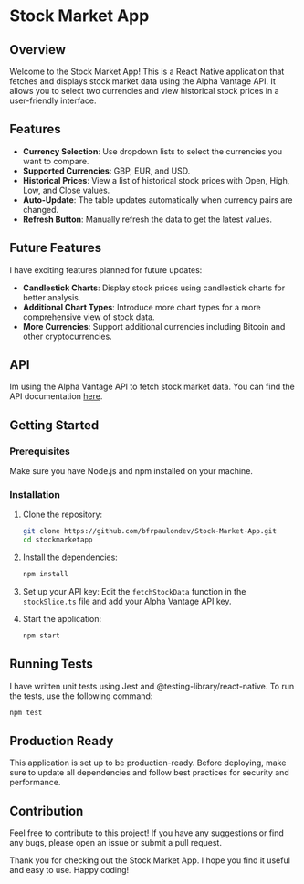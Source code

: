 
# Stock Market App

## Overview
Welcome to the Stock Market App! This is a React Native application that fetches and displays stock market data using the Alpha Vantage API. It allows you to select two currencies and view historical stock prices in a user-friendly interface.

## Features
- **Currency Selection**: Use dropdown lists to select the currencies you want to compare.
- **Supported Currencies**: GBP, EUR, and USD.
- **Historical Prices**: View a list of historical stock prices with Open, High, Low, and Close values.
- **Auto-Update**: The table updates automatically when currency pairs are changed.
- **Refresh Button**: Manually refresh the data to get the latest values.

## Future Features
I have exciting features planned for future updates:
- **Candlestick Charts**: Display stock prices using candlestick charts for better analysis.
- **Additional Chart Types**: Introduce more chart types for a more comprehensive view of stock data.
- **More Currencies**: Support additional currencies including Bitcoin and other cryptocurrencies.

## API

Im using the Alpha Vantage API to fetch stock market data. You can find the API documentation [here](https://www.alphavantage.co/documentation/).

## Getting Started

### Prerequisites
Make sure you have Node.js and npm installed on your machine.

### Installation

1. Clone the repository:
    ```bash
    git clone https://github.com/bfrpaulondev/Stock-Market-App.git
    cd stockmarketapp
    ```

2. Install the dependencies:
    ```bash
    npm install
    ```

3. Set up your API key:
    Edit the `fetchStockData` function in the `stockSlice.ts` file and add your Alpha Vantage API key.


4. Start the application:
    ```bash
    npm start
    ```


## Running Tests

I have written unit tests using Jest and @testing-library/react-native. To run the tests, use the following command:

```bash
npm test
```

## Production Ready

This application is set up to be production-ready. Before deploying, make sure to update all dependencies and follow best practices for security and performance.

## Contribution

Feel free to contribute to this project! If you have any suggestions or find any bugs, please open an issue or submit a pull request.

Thank you for checking out the Stock Market App. I hope you find it useful and easy to use. Happy coding!
